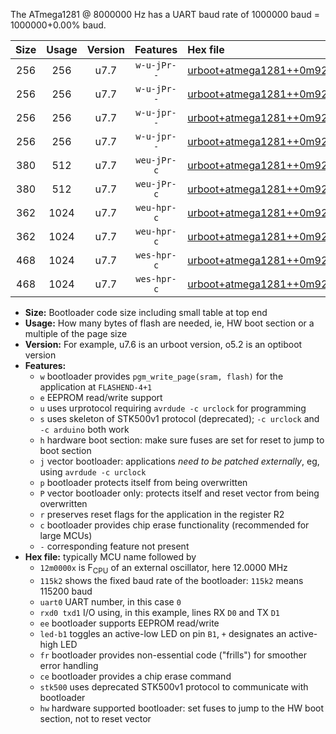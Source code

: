 The ATmega1281 @ 8000000 Hz has a UART baud rate of 1000000 baud = 1000000+0.00% baud.

|Size|Usage|Version|Features|Hex file|
|:-:|:-:|:-:|:-:|:--|
|256|256|u7.7|`w-u-jPr--`|[urboot+atmega1281++0m9216x++115k2_uart0_rxe0_txe1_led+b5.hex](https://raw.githubusercontent.com/stefanrueger/urboot.hex/main/cores/megacore/atmega1281/external_oscillator/fcpu++0m9216_Hz/br++115k2_bps/urboot+atmega1281++0m9216x++115k2_uart0_rxe0_txe1_led+b5.hex)|
|256|256|u7.7|`w-u-jPr--`|[urboot+atmega1281++0m9216x++115k2_uart1_rxd2_txd3_led+b5.hex](https://raw.githubusercontent.com/stefanrueger/urboot.hex/main/cores/megacore/atmega1281/external_oscillator/fcpu++0m9216_Hz/br++115k2_bps/urboot+atmega1281++0m9216x++115k2_uart1_rxd2_txd3_led+b5.hex)|
|256|256|u7.7|`w-u-jpr--`|[urboot+atmega1281++0m9216x++115k2_uart0_rxe0_txe1_led+b5_fr.hex](https://raw.githubusercontent.com/stefanrueger/urboot.hex/main/cores/megacore/atmega1281/external_oscillator/fcpu++0m9216_Hz/br++115k2_bps/urboot+atmega1281++0m9216x++115k2_uart0_rxe0_txe1_led+b5_fr.hex)|
|256|256|u7.7|`w-u-jpr--`|[urboot+atmega1281++0m9216x++115k2_uart1_rxd2_txd3_led+b5_fr.hex](https://raw.githubusercontent.com/stefanrueger/urboot.hex/main/cores/megacore/atmega1281/external_oscillator/fcpu++0m9216_Hz/br++115k2_bps/urboot+atmega1281++0m9216x++115k2_uart1_rxd2_txd3_led+b5_fr.hex)|
|380|512|u7.7|`weu-jPr-c`|[urboot+atmega1281++0m9216x++115k2_uart0_rxe0_txe1_ee_led+b5_fr_ce.hex](https://raw.githubusercontent.com/stefanrueger/urboot.hex/main/cores/megacore/atmega1281/external_oscillator/fcpu++0m9216_Hz/br++115k2_bps/urboot+atmega1281++0m9216x++115k2_uart0_rxe0_txe1_ee_led+b5_fr_ce.hex)|
|380|512|u7.7|`weu-jPr-c`|[urboot+atmega1281++0m9216x++115k2_uart1_rxd2_txd3_ee_led+b5_fr_ce.hex](https://raw.githubusercontent.com/stefanrueger/urboot.hex/main/cores/megacore/atmega1281/external_oscillator/fcpu++0m9216_Hz/br++115k2_bps/urboot+atmega1281++0m9216x++115k2_uart1_rxd2_txd3_ee_led+b5_fr_ce.hex)|
|362|1024|u7.7|`weu-hpr-c`|[urboot+atmega1281++0m9216x++115k2_uart0_rxe0_txe1_ee_led+b5_fr_ce_hw.hex](https://raw.githubusercontent.com/stefanrueger/urboot.hex/main/cores/megacore/atmega1281/external_oscillator/fcpu++0m9216_Hz/br++115k2_bps/urboot+atmega1281++0m9216x++115k2_uart0_rxe0_txe1_ee_led+b5_fr_ce_hw.hex)|
|362|1024|u7.7|`weu-hpr-c`|[urboot+atmega1281++0m9216x++115k2_uart1_rxd2_txd3_ee_led+b5_fr_ce_hw.hex](https://raw.githubusercontent.com/stefanrueger/urboot.hex/main/cores/megacore/atmega1281/external_oscillator/fcpu++0m9216_Hz/br++115k2_bps/urboot+atmega1281++0m9216x++115k2_uart1_rxd2_txd3_ee_led+b5_fr_ce_hw.hex)|
|468|1024|u7.7|`wes-hpr-c`|[urboot+atmega1281++0m9216x++115k2_uart0_rxe0_txe1_ee_led+b5_fr_ce_stk500_hw.hex](https://raw.githubusercontent.com/stefanrueger/urboot.hex/main/cores/megacore/atmega1281/external_oscillator/fcpu++0m9216_Hz/br++115k2_bps/urboot+atmega1281++0m9216x++115k2_uart0_rxe0_txe1_ee_led+b5_fr_ce_stk500_hw.hex)|
|468|1024|u7.7|`wes-hpr-c`|[urboot+atmega1281++0m9216x++115k2_uart1_rxd2_txd3_ee_led+b5_fr_ce_stk500_hw.hex](https://raw.githubusercontent.com/stefanrueger/urboot.hex/main/cores/megacore/atmega1281/external_oscillator/fcpu++0m9216_Hz/br++115k2_bps/urboot+atmega1281++0m9216x++115k2_uart1_rxd2_txd3_ee_led+b5_fr_ce_stk500_hw.hex)|

- **Size:** Bootloader code size including small table at top end
- **Usage:** How many bytes of flash are needed, ie, HW boot section or a multiple of the page size
- **Version:** For example, u7.6 is an urboot version, o5.2 is an optiboot version
- **Features:**
  + `w` bootloader provides `pgm_write_page(sram, flash)` for the application at `FLASHEND-4+1`
  + `e` EEPROM read/write support
  + `u` uses urprotocol requiring `avrdude -c urclock` for programming
  + `s` uses skeleton of STK500v1 protocol (deprecated); `-c urclock` and `-c arduino` both work
  + `h` hardware boot section: make sure fuses are set for reset to jump to boot section
  + `j` vector bootloader: applications *need to be patched externally*, eg, using `avrdude -c urclock`
  + `p` bootloader protects itself from being overwritten
  + `P` vector bootloader only: protects itself and reset vector from being overwritten
  + `r` preserves reset flags for the application in the register R2
  + `c` bootloader provides chip erase functionality (recommended for large MCUs)
  + `-` corresponding feature not present
- **Hex file:** typically MCU name followed by
  + `12m0000x` is F<sub>CPU</sub> of an external oscillator, here 12.0000 MHz
  + `115k2` shows the fixed baud rate of the bootloader: `115k2` means 115200 baud
  + `uart0` UART number, in this case `0`
  + `rxd0 txd1` I/O using, in this example, lines RX `D0` and TX `D1`
  + `ee` bootloader supports EEPROM read/write
  + `led-b1` toggles an active-low LED on pin `B1`, `+` designates an active-high LED
  + `fr` bootloader provides non-essential code ("frills") for smoother error handling
  + `ce` bootloader provides a chip erase command
  + `stk500` uses deprecated STK500v1 protocol to communicate with bootloader
  + `hw` hardware supported bootloader: set fuses to jump to the HW boot section, not to reset vector
